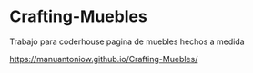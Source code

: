 # Crafting-Muebles
Trabajo para coderhouse
pagina de muebles hechos a medida

https://manuantoniow.github.io/Crafting-Muebles/
